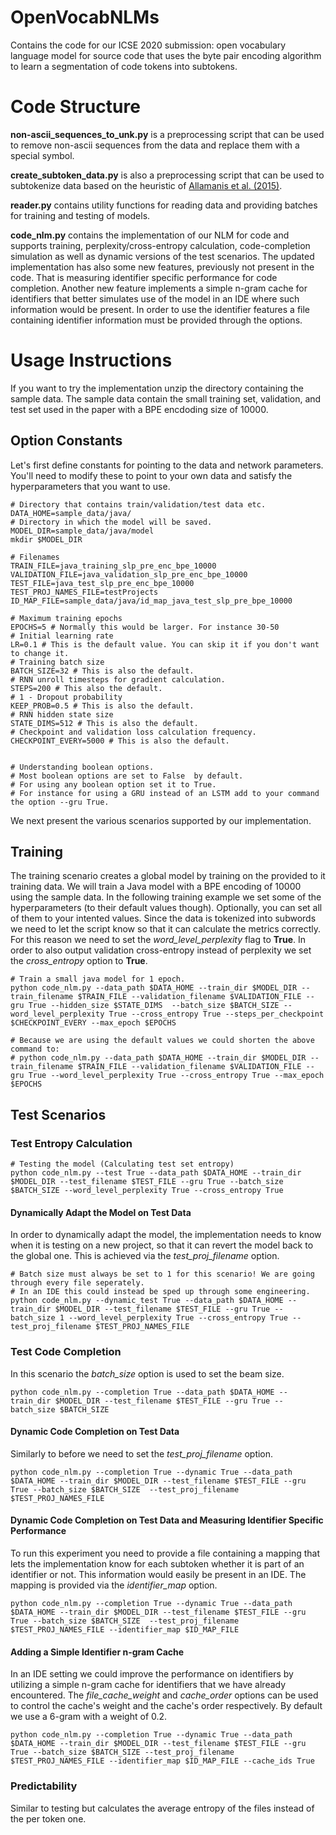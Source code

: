 # OpenVocabNLMs
Contains the code for our ICSE 2020 submission: open vocabulary language model for source code that uses the byte pair encoding algorithm to learn a segmentation of code tokens into subtokens. 


# Code Structure
**non-ascii_sequences_to_unk.py** is a preprocessing script that can be used to remove non-ascii sequences from the data and replace them with a special symbol.

**create_subtoken_data.py** is also a preprocessing script that can be used to subtokenize data based on the heuristic of [Allamanis et al. (2015)](https://miltos.allamanis.com/publications/2015suggesting/).

**reader.py** contains utility functions for reading data and providing batches for training and testing of models.

**code_nlm.py** contains the implementation of our NLM for code and supports training, perplexity/cross-entropy calculation, code-completion simulation as well as dynamic versions of the test scenarios. The updated implementation has also some new features, previously not present in the code. That is measuring identifier specific performance for code completion. Another new feature implements a simple n-gram cache for identifiers that better simulates use of the model in an IDE where such information would be present. In order to use the identifier features a file containing identifier information must be provided through the options. 


# Usage Instructions
If you want to try the implementation unzip the directory containing the sample data.
The sample data contain the small training set, validation, and test set used in the paper with a BPE encdoding size of 10000.

## Option Constants
Let's first define constants for pointing to the data and network parameters. You'll need to modify these to point to your own data and satisfy the hyperparameters that you want to use.
```
# Directory that contains train/validation/test data etc.
DATA_HOME=sample_data/java/
# Directory in which the model will be saved.
MODEL_DIR=sample_data/java/model
mkdir $MODEL_DIR

# Filenames
TRAIN_FILE=java_training_slp_pre_enc_bpe_10000
VALIDATION_FILE=java_validation_slp_pre_enc_bpe_10000
TEST_FILE=java_test_slp_pre_enc_bpe_10000
TEST_PROJ_NAMES_FILE=testProjects
ID_MAP_FILE=sample_data/java/id_map_java_test_slp_pre_bpe_10000

# Maximum training epochs
EPOCHS=5 # Normally this would be larger. For instance 30-50
# Initial learning rate
LR=0.1 # This is the default value. You can skip it if you don't want to change it.
# Training batch size
BATCH_SIZE=32 # This is also the default.
# RNN unroll timesteps for gradient calculation.
STEPS=200 # This also the default.
# 1 - Dropout probability
KEEP_PROB=0.5 # This is also the default.
# RNN hidden state size
STATE_DIMS=512 # This is also the default.
# Checkpoint and validation loss calculation frequency.
CHECKPOINT_EVERY=5000 # This is also the default.


# Understanding boolean options.
# Most boolean options are set to False  by default.
# For using any boolean option set it to True.
# For instance for using a GRU instead of an LSTM add to your command the option --gru True.
```


We next present the various scenarios supported by our implementation.

## Training
The training scenario creates a global model by training on the provided to it training data.
We will train a Java model with a BPE encoding of 10000 using the sample data.
In the following training example we set some of the hyperparameters (to their default values though).
Optionally, you can set all of them to your intented values.
Since the data is tokenized into subwords we need to let the script know so that it can calculate the metrics correctly.
For this reason we need to set the *word_level_perplexity* flag to **True**.
In order to also output validation cross-entropy instead of perplexity we set the *cross_entropy* option to **True**.

```
# Train a small java model for 1 epoch.
python code_nlm.py --data_path $DATA_HOME --train_dir $MODEL_DIR --train_filename $TRAIN_FILE --validation_filename $VALIDATION_FILE --gru True --hidden_size $STATE_DIMS  --batch_size $BATCH_SIZE --word_level_perplexity True --cross_entropy True --steps_per_checkpoint $CHECKPOINT_EVERY --max_epoch $EPOCHS

# Because we are using the default values we could shorten the above command to:
# python code_nlm.py --data_path $DATA_HOME --train_dir $MODEL_DIR --train_filename $TRAIN_FILE --validation_filename $VALIDATION_FILE --gru True --word_level_perplexity True --cross_entropy True --max_epoch $EPOCHS
```

## Test Scenarios
### Test Entropy Calculation
```
# Testing the model (Calculating test set entropy) 
python code_nlm.py --test True --data_path $DATA_HOME --train_dir $MODEL_DIR --test_filename $TEST_FILE --gru True --batch_size $BATCH_SIZE --word_level_perplexity True --cross_entropy True
```

#### Dynamically Adapt the Model on Test Data
In order to dynamically adapt the model, the implementation needs to know when it is testing on a new project, so that it can revert the model back to the global one.
This is achieved via the *test_proj_filename* option.
```
# Batch size must always be set to 1 for this scenario! We are going through every file seperately.
# In an IDE this could instead be sped up through some engineering.
python code_nlm.py --dynamic_test True --data_path $DATA_HOME --train_dir $MODEL_DIR --test_filename $TEST_FILE --gru True --batch_size 1 --word_level_perplexity True --cross_entropy True --test_proj_filename $TEST_PROJ_NAMES_FILE
```

### Test Code Completion
In this scenario the *batch_size* option is used to set the beam size.
```
python code_nlm.py --completion True --data_path $DATA_HOME --train_dir $MODEL_DIR --test_filename $TEST_FILE --gru True --batch_size $BATCH_SIZE
```

#### Dynamic Code Completion on Test Data
Similarly to before we need to set the *test_proj_filename* option.
```
python code_nlm.py --completion True --dynamic True --data_path $DATA_HOME --train_dir $MODEL_DIR --test_filename $TEST_FILE --gru True --batch_size $BATCH_SIZE  --test_proj_filename $TEST_PROJ_NAMES_FILE
```

#### Dynamic Code Completion on Test Data and Measuring Identifier Specific Performance
To run this experiment you need to provide a file containing a mapping that lets the implementation know for each subtoken whether it is part of an identifier or not.
This information would easily be present in an IDE.
The mapping is provided via the *identifier_map* option.
```
python code_nlm.py --completion True --dynamic True --data_path $DATA_HOME --train_dir $MODEL_DIR --test_filename $TEST_FILE --gru True --batch_size $BATCH_SIZE  --test_proj_filename $TEST_PROJ_NAMES_FILE --identifier_map $ID_MAP_FILE
```

#### Adding a Simple Identifier n-gram Cache
In an IDE setting we could improve the performance on identifiers by utilizing  a simple n-gram cache for identifiers that we have already encountered.
The *file_cache_weight* and  *cache_order* options can be used to control the cache's weight and the cache's order respectively.
By default we use a 6-gram with a weight of 0.2.
```
python code_nlm.py --completion True --dynamic True --data_path $DATA_HOME --train_dir $MODEL_DIR --test_filename $TEST_FILE --gru True --batch_size $BATCH_SIZE --test_proj_filename $TEST_PROJ_NAMES_FILE --identifier_map $ID_MAP_FILE --cache_ids True
```

### Predictability
Similar to testing but calculates the average entropy of the files instead of the per token one.

